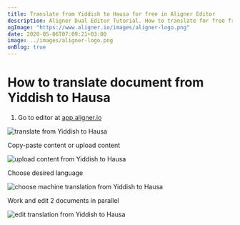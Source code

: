 ```yaml
---
title: Translate from Yiddish to Hausa for free in Aligner Editor
description: Aligner Dual Editor Tutorial. How to translate for free from Yiddish to Hausa. Aligner is multilingual document management platform. 
ogImage: "https://www.aligner.io/images/aligner-logo.png"
date: 2020-05-06T07:09:21+03:00
image: ../images/aligner-logo.png
onBlog: true
---
```


# How to translate document from Yiddish to Hausa

1. Go to editor at [app.aligner.io](https://app.aligner.io "Aligner App web page")

![translate from Yiddish to Hausa](../aligner-blank-editor.png "translate from Yiddish to Hausa")

Copy-paste content or upload content

![upload content from Yiddish to Hausa](../aligner-uploaded-document.png "upload content from Yiddish to Hausa")

Choose desired language

![choose machine translation from Yiddish to Hausa](../aligner-language-dropdown.png "choose machine translation from Yiddish to Hausa")

Work and edit 2 documents in parallel

![edit translation from Yiddish to Hausa](../aligner-double-sitded-editor.png "edit translation from Yiddish to Hausa")

